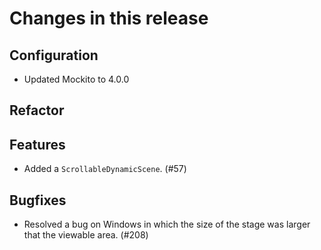 # Changes in this release

## Configuration

* Updated Mockito to 4.0.0

## Refactor

## Features

* Added a `ScrollableDynamicScene`. (#57)

## Bugfixes

* Resolved a bug on Windows in which the size of the stage was larger that
  the viewable area. (#208)
